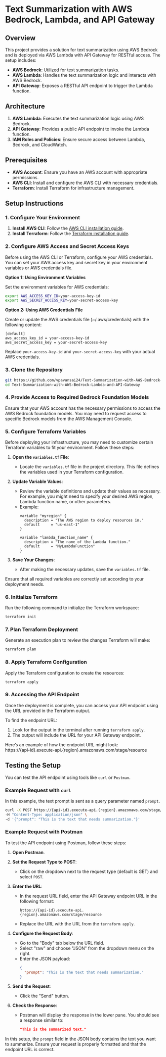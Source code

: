 # Text Summarization with AWS Bedrock, Lambda, and API Gateway

## Overview

This project provides a solution for text summarization using AWS Bedrock and is deployed via AWS Lambda with API Gateway for RESTful access. The setup includes:

- **AWS Bedrock**: Utilized for text summarization tasks.
- **AWS Lambda**: Handles the text summarization logic and interacts with AWS Bedrock.
- **API Gateway**: Exposes a RESTful API endpoint to trigger the Lambda function.

## Architecture

1. **AWS Lambda**: Executes the text summarization logic using AWS Bedrock.
2. **API Gateway**: Provides a public API endpoint to invoke the Lambda function.
3. **IAM Roles and Policies**: Ensure secure access between Lambda, Bedrock, and CloudWatch.

## Prerequisites

- **AWS Account**: Ensure you have an AWS account with appropriate permissions.
- **AWS CLI**: Install and configure the AWS CLI with necessary credentials.
- **Terraform**: Install Terraform for infrastructure management.

## Setup Instructions

### 1. Configure Your Environment

1. **Install AWS CLI**: Follow the [AWS CLI installation guide](https://docs.aws.amazon.com/cli/latest/userguide/install-cliv2.html).
2. **Install Terraform**: Follow the [Terraform installation guide](https://learn.hashicorp.com/tutorials/terraform/install-cli).

### 2. Configure AWS Access and Secret Access Keys

Before using the AWS CLI or Terraform, configure your AWS credentials. You can set your AWS access key and secret key in your environment variables or AWS credentials file.

**Option 1: Using Environment Variables**

Set the environment variables for AWS credentials:

```bash
export AWS_ACCESS_KEY_ID=your-access-key-id
export AWS_SECRET_ACCESS_KEY=your-secret-access-key
```

**Option 2: Using AWS Credentials File**

Create or update the AWS credentials file (~/.aws/credentials) with the following content:
```
[default]
aws_access_key_id = your-access-key-id
aws_secret_access_key = your-secret-access-key
```
Replace `your-access-key-id` and `your-secret-access-key` with your actual AWS credentials.

### 3. Clone the Repository

```bash
git https://github.com/vpavansai24/Text-Summarization-with-AWS-Bedrock-Lambda-and-API-Gateway.git
cd Text-Summarization-with-AWS-Bedrock-Lambda-and-API-Gateway
```

### 4. Provide Access to Required Bedrock Foundation Models
Ensure that your AWS account has the necessary permissions to access the AWS Bedrock foundation models. You may need to request access to specific Bedrock models from the AWS Management Console.

### 5. Configure Terraform Variables

Before deploying your infrastructure, you may need to customize certain Terraform variables to fit your environment. Follow these steps:

1. **Open the `variables.tf` File**:
   - Locate the `variables.tf` file in the project directory. This file defines the variables used in your Terraform configuration.

2. **Update Variable Values**:
   - Review the variable definitions and update their values as necessary. For example, you might need to specify your desired AWS region, Lambda function name, or other parameters.
   - Example:
     ```hcl
     variable "myregion" {
       description = "The AWS region to deploy resources in."
       default     = "us-east-1"
     }

     variable "lambda_function_name" {
       description = "The name of the Lambda function."
       default     = "MyLambdaFunction"
     }
     ```

3. **Save Your Changes**:
   - After making the necessary updates, save the `variables.tf` file.

Ensure that all required variables are correctly set according to your deployment needs.


### 6. Initialize Terraform
Run the following command to initialize the Terraform workspace:
```bash
terraform init
```

### 7. Plan Terraform Deployment
Generate an execution plan to review the changes Terraform will make:
```bash
terraform plan
```

### 8. Apply Terraform Configuration
Apply the Terraform configuration to create the resources:
```bash
terraform apply
```

### 9. Accessing the API Endpoint

Once the deployment is complete, you can access your API endpoint using the URL provided in the Terraform output. 

To find the endpoint URL:

1. Look for the output in the terminal after running `terraform apply`.
2. The output will include the URL for your API Gateway endpoint.

Here’s an example of how the endpoint URL might look:<br>
https://{api-id}.execute-api.{region}.amazonaws.com/stage/resource


## Testing the Setup

You can test the API endpoint using tools like `curl` or `Postman`.

### Example Request with `curl`

In this example, the text prompt is sent as a query parameter named `prompt`. 

```bash
curl -X POST https://{api-id}.execute-api.{region}.amazonaws.com/stage/resource \
-H "Content-Type: application/json" \
-d '{"prompt": "This is the text that needs summarization."}'
```

### Example Request with Postman

To test the API endpoint using Postman, follow these steps:

1. **Open Postman**.

2. **Set the Request Type to POST**:
   - Click on the dropdown next to the request type (default is GET) and select `POST`.

3. **Enter the URL**:
   - In the request URL field, enter the API Gateway endpoint URL in the following format:
     ```plaintext
     https://{api-id}.execute-api.{region}.amazonaws.com/stage/resource
     ```
   - Replace the URL with the URL from the `terraform apply`.

4. **Configure the Request Body**:
   - Go to the "Body" tab below the URL field.
   - Select "raw" and choose "JSON" from the dropdown menu on the right.
   - Enter the JSON payload:
     ```json
     {
       "prompt": "This is the text that needs summarization."
     }
     ```

5. **Send the Request**:
   - Click the "Send" button.

6. **Check the Response**:
   - Postman will display the response in the lower pane. You should see a response similar to:
     ```json
     "This is the summarized text."
     ```

In this setup, the `prompt` field in the JSON body contains the text you want to summarize. Ensure your request is properly formatted and that the endpoint URL is correct.

